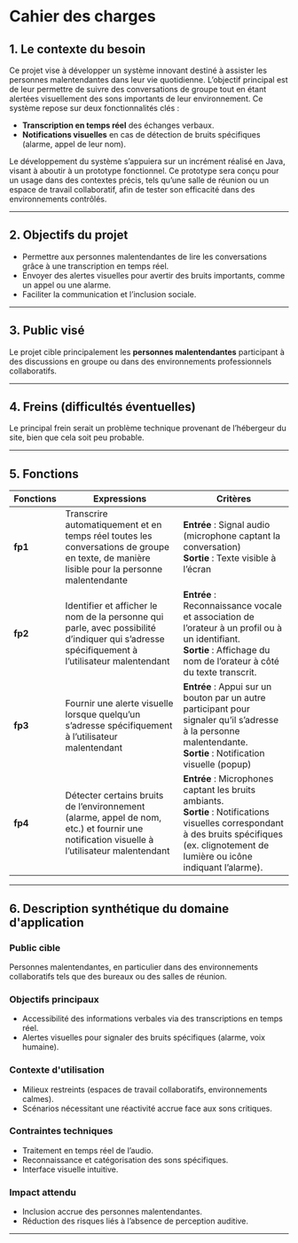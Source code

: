 # Cahier des charges

## 1. Le contexte du besoin

Ce projet vise à développer un système innovant destiné à assister les personnes malentendantes dans leur vie quotidienne. L’objectif principal est de leur permettre de suivre des conversations de groupe tout en étant alertées visuellement des sons importants de leur environnement. Ce système repose sur deux fonctionnalités clés :
- **Transcription en temps réel** des échanges verbaux.
- **Notifications visuelles** en cas de détection de bruits spécifiques (alarme, appel de leur nom).

Le développement du système s’appuiera sur un incrément réalisé en Java, visant à aboutir à un prototype fonctionnel. Ce prototype sera conçu pour un usage dans des contextes précis, tels qu’une salle de réunion ou un espace de travail collaboratif, afin de tester son efficacité dans des environnements contrôlés.

---

## 2. Objectifs du projet

- Permettre aux personnes malentendantes de lire les conversations grâce à une transcription en temps réel.
- Envoyer des alertes visuelles pour avertir des bruits importants, comme un appel ou une alarme.
- Faciliter la communication et l’inclusion sociale.

---

## 3. Public visé

Le projet cible principalement les **personnes malentendantes** participant à des discussions en groupe ou dans des environnements professionnels collaboratifs.

---

## 4. Freins (difficultés éventuelles)

Le principal frein serait un problème technique provenant de l’hébergeur du site, bien que cela soit peu probable.

---


## 5. Fonctions

| Fonctions | Expressions | Critères |
|-----------|-------------|----------|
| **fp1** | Transcrire automatiquement et en temps réel toutes les conversations de groupe en texte, de manière lisible pour la personne malentendante | **Entrée** : Signal audio (microphone captant la conversation) <br> **Sortie** : Texte visible à l’écran |
| **fp2** | Identifier et afficher le nom de la personne qui parle, avec possibilité d’indiquer qui s’adresse spécifiquement à l’utilisateur malentendant | **Entrée** : Reconnaissance vocale et association de l’orateur à un profil ou à un identifiant. <br> **Sortie** : Affichage du nom de l’orateur à côté du texte transcrit. |
| **fp3** | Fournir une alerte visuelle lorsque quelqu’un s’adresse spécifiquement à l’utilisateur malentendant | **Entrée** : Appui sur un bouton par un autre participant pour signaler qu’il s’adresse à la personne malentendante. <br> **Sortie** : Notification visuelle (popup) |
| **fp4** | Détecter certains bruits de l’environnement (alarme, appel de nom, etc.) et fournir une notification visuelle à l’utilisateur malentendant | **Entrée** : Microphones captant les bruits ambiants. <br> **Sortie** : Notifications visuelles correspondant à des bruits spécifiques (ex. clignotement de lumière ou icône indiquant l’alarme). |

---


## 6. Description synthétique du domaine d'application

### Public cible
Personnes malentendantes, en particulier dans des environnements collaboratifs tels que des bureaux ou des salles de réunion.

### Objectifs principaux
- Accessibilité des informations verbales via des transcriptions en temps réel.
- Alertes visuelles pour signaler des bruits spécifiques (alarme, voix humaine).

### Contexte d'utilisation
- Milieux restreints (espaces de travail collaboratifs, environnements calmes).
- Scénarios nécessitant une réactivité accrue face aux sons critiques.

### Contraintes techniques
- Traitement en temps réel de l’audio.
- Reconnaissance et catégorisation des sons spécifiques.
- Interface visuelle intuitive.

### Impact attendu
- Inclusion accrue des personnes malentendantes.
- Réduction des risques liés à l’absence de perception auditive.

---
